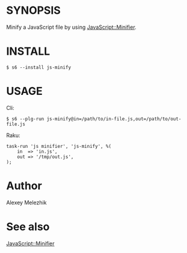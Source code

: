 # SYNOPSIS

Minify a JavaScript file by using [JavaScript::Minifier](https://metacpan.org/pod/JavaScript::Minifier).

# INSTALL

    $ s6 --install js-minify

# USAGE

Cli:

    $ s6 --plg-run js-minify@in=/path/to/in-file.js,out=/path/to/out-file.js

Raku:

    task-run 'js minifier', 'js-minify', %(
        in  => 'in.js',
        out => '/tmp/out.js',
    );

# Author

Alexey Melezhik

# See also

[JavaScript::Minifier](https://metacpan.org/pod/JavaScript::Minifier)
